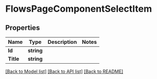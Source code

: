 # FlowsPageComponentSelectItem

## Properties

Name | Type | Description | Notes
------------ | ------------- | ------------- | -------------
**Id** | **string** |  |
**Title** | **string** |  |

[[Back to Model list]](../README.md#documentation-for-models) [[Back to API list]](../README.md#documentation-for-api-endpoints) [[Back to README]](../README.md)


